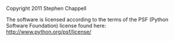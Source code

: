 Copyright 2011 Stephen Chappell

The software is licensed according to the terms of the PSF (Python Software Foundation) license found here: http://www.python.org/psf/license/